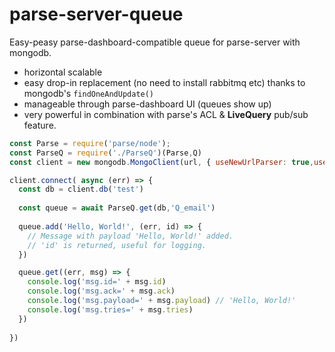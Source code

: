 # parse-server-queue

Easy-peasy parse-dashboard-compatible queue for parse-server with mongodb.

* horizontal scalable
* easy drop-in replacement (no need to install rabbitmq etc) thanks to mongodb's `findOneAndUpdate()`
* manageable through parse-dashboard UI (queues show up)
* very powerful in combination with parse's ACL & **LiveQuery** pub/sub feature.

```javascript
const Parse = require('parse/node');
const ParseQ = require('./ParseQ')(Parse,Q)
const client = new mongodb.MongoClient(url, { useNewUrlParser: true,useUnifiedTopology:true })

client.connect( async (err) => {
  const db = client.db('test')
  
  const queue = await ParseQ.get(db,'Q_email')
    
  queue.add('Hello, World!', (err, id) => {
   	// Message with payload 'Hello, World!' added.
  	// 'id' is returned, useful for logging.
  })

  queue.get((err, msg) => {
  	console.log('msg.id=' + msg.id)
   	console.log('msg.ack=' + msg.ack)
   	console.log('msg.payload=' + msg.payload) // 'Hello, World!'
   	console.log('msg.tries=' + msg.tries)
  }) 
 
})
```
